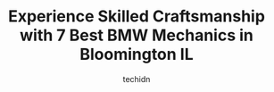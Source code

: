 ---
layout: ampstory
image: https://images.unsplash.com/photo-1637160969718-6618307797f4?ixlib=rb-4.0.3&ixid=MnwxMjA3fDB8MHxwaG90by1wYWdlfHx8fGVufDB8fHx8&auto=format&fit=crop&w=640&h=853&q=80
author: techidn
featured: false
description: Discover the 7 best BMW Mechanic in Bloomington IL, USA and ensure your vehicle receives the highest quality of care. These trusted professionals are known for their skill, knowledge, and de
title: Experience Skilled Craftsmanship with 7 Best BMW Mechanics in Bloomington IL
cover:
   title: Experience Skilled Craftsmanship with 7 Best BMW Mechanics in Bloomington IL
   subtitle: Rickpate
   background: https://images.unsplash.com/photo-1637160969718-6618307797f4?ixlib=rb-4.0.3&ixid=MnwxMjA3fDB8MHxwaG90by1wYWdlfHx8fGVufDB8fHx8&auto=format&fit=crop&w=640&h=853&q=80

pages: 
 - layout: thirds
   top: <h1>#1 Tuffy Tire & Auto Service Center</h1>
   bottom: "<p>This place is absolutely amazing!!! I was passing through town and had a vibration in the front end of the vehicle.  I wanted the front tires balance, but did not have a </p>"
   background: https://www.knot35.com/toplist/wp-content/uploads/2023/06/best-bmw-mechanic-1-in-bloomington-il-1685836575.jpeg
   backgroundblur: true
 - layout: thirds
   top: <h1>#2 BMW of Bloomington</h1>
   bottom: "<p>1604 Commerce Pkwy, Bloomington, IL 61704, United States</p>"
   background: https://www.knot35.com/toplist/wp-content/uploads/2023/06/best-bmw-mechanic-2-in-bloomington-il-1685836575.jpeg
   cta:
      link: https://www.knot35.com/toplist/experience-skilled-craftsmanship-with-7-best-bmw-mechanics-in-bloomington-il/
      text: Experience Skilled Craftsmanship with 7 Best BMW Mechanics in Bloomington IL
 - layout: thirds
   top: <h1>#3 All About Auto</h1>
   bottom: "<p>604 W Division St, Bloomington, IL 61701, United States</p>"
   background: https://www.knot35.com/toplist/wp-content/uploads/2023/06/best-bmw-mechanic-3-in-bloomington-il-1685836576.jpeg
   cta:
      link: https://www.knot35.com/toplist/experience-skilled-craftsmanship-with-7-best-bmw-mechanics-in-bloomington-il/
      text: Experience Skilled Craftsmanship with 7 Best BMW Mechanics in Bloomington IL
 - layout: thirds
   top: <h1>#4 Vegas Market Auto Service</h1>
   bottom: "<p>902 W Market St, Bloomington, IL 61701, United States</p>"
   background: https://images.unsplash.com/photo-1608411404720-c8f0417bcdba?ixlib=rb-4.0.3&ixid=MnwxMjA3fDB8MHxwaG90by1wYWdlfHx8fGVufDB8fHx8&auto=format&fit=crop&w=640&h=853&q=80
   cta:
      link: https://www.knot35.com/toplist/experience-skilled-craftsmanship-with-7-best-bmw-mechanics-in-bloomington-il/
      text: Experience Skilled Craftsmanship with 7 Best BMW Mechanics in Bloomington IL
 - layout: thirds
   top: <h1>#5 Pro Tire And Automotive Services Inc</h1>
   bottom: "<p>1607 Clearwater Ave, Bloomington, IL 61704, United States</p>"
   background: https://images.unsplash.com/photo-1614648718611-0635f29016cb?ixlib=rb-4.0.3&ixid=MnwxMjA3fDB8MHxwaG90by1wYWdlfHx8fGVufDB8fHx8&auto=format&fit=crop&w=640&h=853&q=80
   cta:
      link: https://www.knot35.com/toplist/experience-skilled-craftsmanship-with-7-best-bmw-mechanics-in-bloomington-il/
      text: Experience Skilled Craftsmanship with 7 Best BMW Mechanics in Bloomington IL
 - layout: thirds
   top: <h1>#6 Tessendorf Automotive</h1>
   bottom: "<p>317 Kenmore Rd, Bloomington, IL 61704, United States</p>"
   background: https://images.unsplash.com/photo-1527066579998-dbbae57f45ce?ixlib=rb-4.0.3&ixid=MnwxMjA3fDB8MHxwaG90by1wYWdlfHx8fGVufDB8fHx8&auto=format&fit=crop&w=640&h=853&q=80
   cta:
      link: https://www.knot35.com/toplist/experience-skilled-craftsmanship-with-7-best-bmw-mechanics-in-bloomington-il/
      text: Experience Skilled Craftsmanship with 7 Best BMW Mechanics in Bloomington IL
 - layout: thirds
   top: <h1>#7 Zaabs Full Service Auto Repair</h1>
   bottom: "<p>711 E Lincoln St, Bloomington, IL 61701, United States</p>"
   background: https://images.unsplash.com/photo-1549241520-425e3dfc01cb?ixlib=rb-4.0.3&ixid=MnwxMjA3fDB8MHxwaG90by1wYWdlfHx8fGVufDB8fHx8&auto=format&fit=crop&w=640&h=853&q=80
   cta:
      link: https://www.knot35.com/toplist/experience-skilled-craftsmanship-with-7-best-bmw-mechanics-in-bloomington-il/
      text: Experience Skilled Craftsmanship with 7 Best BMW Mechanics in Bloomington IL
 - layout: thirds
   middle: Continue reading...
   background: https://images.unsplash.com/photo-1533998839656-76f5e4b2bccb?ixlib=rb-4.0.3&ixid=MnwxMjA3fDB8MHxwaG90by1wYWdlfHx8fGVufDB8fHx8&auto=format&fit=crop&w=640&h=853&q=80
   cta:
      link: https://www.knot35.com/toplist/experience-skilled-craftsmanship-with-7-best-bmw-mechanics-in-bloomington-il/
      text: Experience Skilled Craftsmanship with 7 Best BMW Mechanics in Bloomington IL
      
---